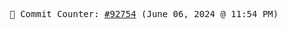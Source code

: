 <p align="center">
    <samp>
        📮 Commit Counter: <a href="https://github.com/Javascript-void0/Javascript-void0/commits/main">#92754</a> (June 06, 2024 @ 11:54 PM)
    </samp>
</p>